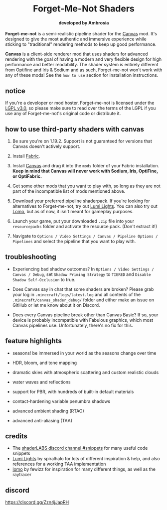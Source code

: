 <div align="center">
<h1>Forget-Me-Not Shaders</h1>
<h4>developed by Ambrosia</h4>
</div align="center">

**Forget-me-not** is a semi-realistic pipeline shader for the [Canvas](https://modrinth.com/mod/canvas) mod. It's designed to give the most authentic and immersive experience while sticking to "traditional" rendering methods to keep up good performance.

**Canvas** is a client-side renderer mod that uses shaders for advanced rendering with the goal of having a modern and very flexible design for high performance and better readability. The shader system is entirely different from Optifine and Iris & Sodium and as such, Forget-me-not won't work with any of these mods! See the `how to use` section for installation instructions. 

## notice

If you're a developer or mod hoster, Forget-me-not is licensed under the [LGPL v3.0](https://www.gnu.org/licenses/lgpl-3.0.en.html), so please make sure to read over the terms of the LGPL if you use any of Forget-me-not's original code or distribute it.

## how to use third-party shaders with canvas

1. Be sure you're on 1.19.2. Support is not guaranteed for versions that Canvas doesn't actively support.

2. Install [Fabric](https://fabricmc.net/wiki/install).

3. Install [Canvas](https://modrinth.com/mod/canvas) and drag it into the `mods` folder of your Fabric installation. **Keep in mind that Canvas will never work with Sodium, Iris, OptiFine, or OptiFabric.**

4. Get some other mods that you want to play with, so long as they are not part of the incompatible list of mods mentioned above.

5. Download your preferred pipeline shaderpack. If you're looking for alternatives to Forget-me-not, try out [Lumi Lights](https://github.com/spiralhalo/LumiLights/releases). You can also try out [Lomo](https://github.com/fewizz/lomo/releases), but as of now, it isn't meant for gameplay purposes. 

6. Launch your game, put your downloaded `.zip` file into your `resourcepacks` folder and activate the resource pack. (Don't extract it!)

7. Navigate to `Options / Video Settings / Canvas / Pipeline Options / Pipelines` and select the pipeline that you want to play with.

## troubleshooting

- Experiencing bad shadow outcomes? In `Options / Video Settings / Canvas / Debug`, set `Shadow Priming Strategy` to `TIERED` and `Disable Shadow Self-Occlusion` to true.

- Does Canvas say in chat that some shaders are broken? Please grab your log in `.minecraft/logs/latest.log` and all contents of the `.minecraft/canvas_shader_debug/` folder and either make an issue on GitHub or let me know about it on Discord.

- Does every Canvas pipeline break other than Canvas Basic? If so, your device is probably incompatible with Fabulous graphics, which most Canvas pipelines use. Unfortunately, there's no fix for this.

## feature highlights

- seasons! be immersed in your world as the seasons change over time

- HDR, bloom, and tone mapping

- dramatic skies with atmospheric scattering and custom realistic clouds

- water waves and reflections

- support for PBR, with hundreds of built-in default materials

- contact-hardening variable penumbra shadows 

- advanced ambient shading (RTAO)

- advanced anti-aliasing (TAA)

## credits

- The [shaderLABS discord channel #snippets](https://discord.com/channels/237199950235041794/525510804494221312/959153316401655849) for many useful code snippets
- [Lumi Lights](https://github.com/spiralhalo/LumiLights) by spiralhalo for lots of different inspiration & help, and also references for a working TAA implementation
- [lomo](https://github.com/fewizz/lomo/releases) by fewizz for inspiration for many different things, as well as the raytracer

## discord

https://discord.gg/Zzn4jJapRH